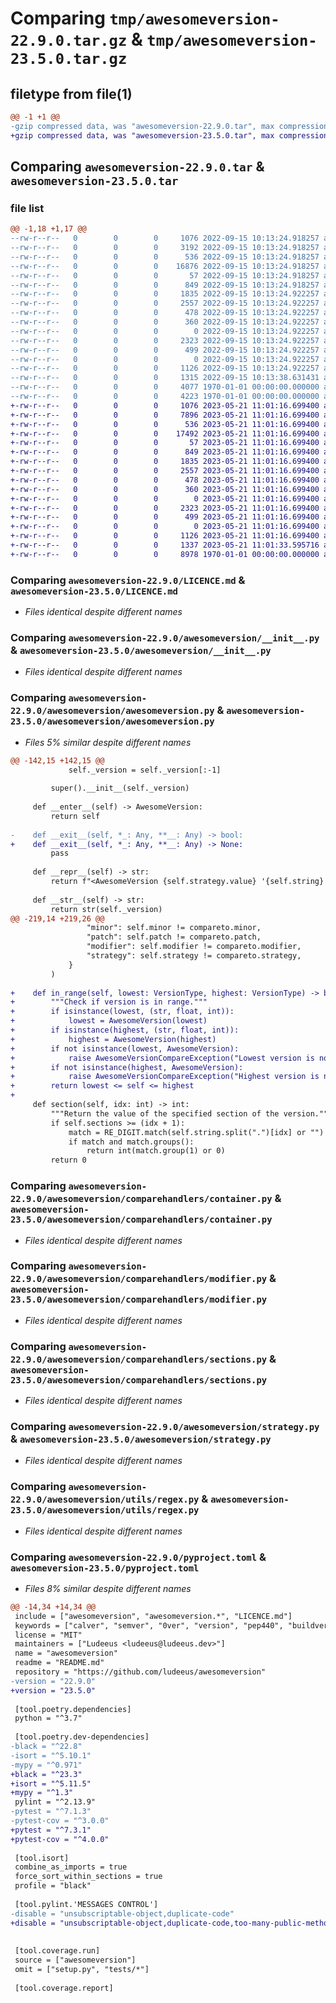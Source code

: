# Comparing `tmp/awesomeversion-22.9.0.tar.gz` & `tmp/awesomeversion-23.5.0.tar.gz`

## filetype from file(1)

```diff
@@ -1 +1 @@
-gzip compressed data, was "awesomeversion-22.9.0.tar", max compression
+gzip compressed data, was "awesomeversion-23.5.0.tar", max compression
```

## Comparing `awesomeversion-22.9.0.tar` & `awesomeversion-23.5.0.tar`

### file list

```diff
@@ -1,18 +1,17 @@
--rw-r--r--   0        0        0     1076 2022-09-15 10:13:24.918257 awesomeversion-22.9.0/LICENCE.md
--rw-r--r--   0        0        0     3192 2022-09-15 10:13:24.918257 awesomeversion-22.9.0/README.md
--rw-r--r--   0        0        0      536 2022-09-15 10:13:24.918257 awesomeversion-22.9.0/awesomeversion/__init__.py
--rw-r--r--   0        0        0    16876 2022-09-15 10:13:24.918257 awesomeversion-22.9.0/awesomeversion/awesomeversion.py
--rw-r--r--   0        0        0       57 2022-09-15 10:13:24.918257 awesomeversion-22.9.0/awesomeversion/comparehandlers/__init__.py
--rw-r--r--   0        0        0      849 2022-09-15 10:13:24.918257 awesomeversion-22.9.0/awesomeversion/comparehandlers/container.py
--rw-r--r--   0        0        0     1835 2022-09-15 10:13:24.922257 awesomeversion-22.9.0/awesomeversion/comparehandlers/modifier.py
--rw-r--r--   0        0        0     2557 2022-09-15 10:13:24.922257 awesomeversion-22.9.0/awesomeversion/comparehandlers/sections.py
--rw-r--r--   0        0        0      478 2022-09-15 10:13:24.922257 awesomeversion-22.9.0/awesomeversion/comparehandlers/simple.py
--rw-r--r--   0        0        0      360 2022-09-15 10:13:24.922257 awesomeversion-22.9.0/awesomeversion/exceptions.py
--rw-r--r--   0        0        0        0 2022-09-15 10:13:24.922257 awesomeversion-22.9.0/awesomeversion/py.typed
--rw-r--r--   0        0        0     2323 2022-09-15 10:13:24.922257 awesomeversion-22.9.0/awesomeversion/strategy.py
--rw-r--r--   0        0        0      499 2022-09-15 10:13:24.922257 awesomeversion-22.9.0/awesomeversion/typing.py
--rw-r--r--   0        0        0        0 2022-09-15 10:13:24.922257 awesomeversion-22.9.0/awesomeversion/utils/__init__.py
--rw-r--r--   0        0        0     1126 2022-09-15 10:13:24.922257 awesomeversion-22.9.0/awesomeversion/utils/regex.py
--rw-r--r--   0        0        0     1315 2022-09-15 10:13:38.631431 awesomeversion-22.9.0/pyproject.toml
--rw-r--r--   0        0        0     4077 1970-01-01 00:00:00.000000 awesomeversion-22.9.0/setup.py
--rw-r--r--   0        0        0     4223 1970-01-01 00:00:00.000000 awesomeversion-22.9.0/PKG-INFO
+-rw-r--r--   0        0        0     1076 2023-05-21 11:01:16.699400 awesomeversion-23.5.0/LICENCE.md
+-rw-r--r--   0        0        0     7896 2023-05-21 11:01:16.699400 awesomeversion-23.5.0/README.md
+-rw-r--r--   0        0        0      536 2023-05-21 11:01:16.699400 awesomeversion-23.5.0/awesomeversion/__init__.py
+-rw-r--r--   0        0        0    17492 2023-05-21 11:01:16.699400 awesomeversion-23.5.0/awesomeversion/awesomeversion.py
+-rw-r--r--   0        0        0       57 2023-05-21 11:01:16.699400 awesomeversion-23.5.0/awesomeversion/comparehandlers/__init__.py
+-rw-r--r--   0        0        0      849 2023-05-21 11:01:16.699400 awesomeversion-23.5.0/awesomeversion/comparehandlers/container.py
+-rw-r--r--   0        0        0     1835 2023-05-21 11:01:16.699400 awesomeversion-23.5.0/awesomeversion/comparehandlers/modifier.py
+-rw-r--r--   0        0        0     2557 2023-05-21 11:01:16.699400 awesomeversion-23.5.0/awesomeversion/comparehandlers/sections.py
+-rw-r--r--   0        0        0      478 2023-05-21 11:01:16.699400 awesomeversion-23.5.0/awesomeversion/comparehandlers/simple.py
+-rw-r--r--   0        0        0      360 2023-05-21 11:01:16.699400 awesomeversion-23.5.0/awesomeversion/exceptions.py
+-rw-r--r--   0        0        0        0 2023-05-21 11:01:16.699400 awesomeversion-23.5.0/awesomeversion/py.typed
+-rw-r--r--   0        0        0     2323 2023-05-21 11:01:16.699400 awesomeversion-23.5.0/awesomeversion/strategy.py
+-rw-r--r--   0        0        0      499 2023-05-21 11:01:16.699400 awesomeversion-23.5.0/awesomeversion/typing.py
+-rw-r--r--   0        0        0        0 2023-05-21 11:01:16.699400 awesomeversion-23.5.0/awesomeversion/utils/__init__.py
+-rw-r--r--   0        0        0     1126 2023-05-21 11:01:16.699400 awesomeversion-23.5.0/awesomeversion/utils/regex.py
+-rw-r--r--   0        0        0     1337 2023-05-21 11:01:33.595716 awesomeversion-23.5.0/pyproject.toml
+-rw-r--r--   0        0        0     8978 1970-01-01 00:00:00.000000 awesomeversion-23.5.0/PKG-INFO
```

### Comparing `awesomeversion-22.9.0/LICENCE.md` & `awesomeversion-23.5.0/LICENCE.md`

 * *Files identical despite different names*

### Comparing `awesomeversion-22.9.0/awesomeversion/__init__.py` & `awesomeversion-23.5.0/awesomeversion/__init__.py`

 * *Files identical despite different names*

### Comparing `awesomeversion-22.9.0/awesomeversion/awesomeversion.py` & `awesomeversion-23.5.0/awesomeversion/awesomeversion.py`

 * *Files 5% similar despite different names*

```diff
@@ -142,15 +142,15 @@
             self._version = self._version[:-1]
 
         super().__init__(self._version)
 
     def __enter__(self) -> AwesomeVersion:
         return self
 
-    def __exit__(self, *_: Any, **__: Any) -> bool:
+    def __exit__(self, *_: Any, **__: Any) -> None:
         pass
 
     def __repr__(self) -> str:
         return f"<AwesomeVersion {self.strategy.value} '{self.string}'>"
 
     def __str__(self) -> str:
         return str(self._version)
@@ -219,14 +219,26 @@
                 "minor": self.minor != compareto.minor,
                 "patch": self.patch != compareto.patch,
                 "modifier": self.modifier != compareto.modifier,
                 "strategy": self.strategy != compareto.strategy,
             }
         )
 
+    def in_range(self, lowest: VersionType, highest: VersionType) -> bool:
+        """Check if version is in range."""
+        if isinstance(lowest, (str, float, int)):
+            lowest = AwesomeVersion(lowest)
+        if isinstance(highest, (str, float, int)):
+            highest = AwesomeVersion(highest)
+        if not isinstance(lowest, AwesomeVersion):
+            raise AwesomeVersionCompareException("Lowest version is not valid")
+        if not isinstance(highest, AwesomeVersion):
+            raise AwesomeVersionCompareException("Highest version is not valid")
+        return lowest <= self <= highest
+
     def section(self, idx: int) -> int:
         """Return the value of the specified section of the version."""
         if self.sections >= (idx + 1):
             match = RE_DIGIT.match(self.string.split(".")[idx] or "")
             if match and match.groups():
                 return int(match.group(1) or 0)
         return 0
```

### Comparing `awesomeversion-22.9.0/awesomeversion/comparehandlers/container.py` & `awesomeversion-23.5.0/awesomeversion/comparehandlers/container.py`

 * *Files identical despite different names*

### Comparing `awesomeversion-22.9.0/awesomeversion/comparehandlers/modifier.py` & `awesomeversion-23.5.0/awesomeversion/comparehandlers/modifier.py`

 * *Files identical despite different names*

### Comparing `awesomeversion-22.9.0/awesomeversion/comparehandlers/sections.py` & `awesomeversion-23.5.0/awesomeversion/comparehandlers/sections.py`

 * *Files identical despite different names*

### Comparing `awesomeversion-22.9.0/awesomeversion/strategy.py` & `awesomeversion-23.5.0/awesomeversion/strategy.py`

 * *Files identical despite different names*

### Comparing `awesomeversion-22.9.0/awesomeversion/utils/regex.py` & `awesomeversion-23.5.0/awesomeversion/utils/regex.py`

 * *Files identical despite different names*

### Comparing `awesomeversion-22.9.0/pyproject.toml` & `awesomeversion-23.5.0/pyproject.toml`

 * *Files 8% similar despite different names*

```diff
@@ -14,34 +14,34 @@
 include = ["awesomeversion", "awesomeversion.*", "LICENCE.md"]
 keywords = ["calver", "semver", "0ver", "version", "pep440", "buildver"]
 license = "MIT"
 maintainers = ["Ludeeus <ludeeus@ludeeus.dev>"]
 name = "awesomeversion"
 readme = "README.md"
 repository = "https://github.com/ludeeus/awesomeversion"
-version = "22.9.0"
+version = "23.5.0"
 
 [tool.poetry.dependencies]
 python = "^3.7"
 
 [tool.poetry.dev-dependencies]
-black = "^22.8"
-isort = "^5.10.1"
-mypy = "^0.971"
+black = "^23.3"
+isort = "^5.11.5"
+mypy = "^1.3"
 pylint = "^2.13.9"
-pytest = "^7.1.3"
-pytest-cov = "^3.0.0"
+pytest = "^7.3.1"
+pytest-cov = "^4.0.0"
 
 [tool.isort]
 combine_as_imports = true
 force_sort_within_sections = true
 profile = "black"
 
 [tool.pylint.'MESSAGES CONTROL']
-disable = "unsubscriptable-object,duplicate-code"
+disable = "unsubscriptable-object,duplicate-code,too-many-public-methods"
 
 
 [tool.coverage.run]
 source = ["awesomeversion"]
 omit = ["setup.py", "tests/*"]
 
 [tool.coverage.report]
```

